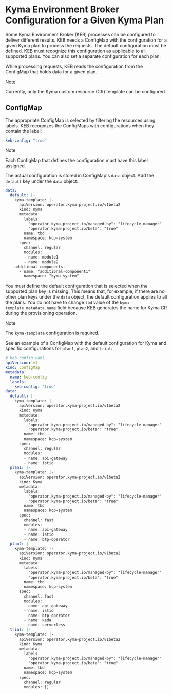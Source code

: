 # Kyma Environment Broker Configuration for a Given Kyma Plan

Some Kyma Environment Broker (KEB) processes can be configured to deliver different results. KEB needs a ConfigMap with the configuration for a given Kyma plan to process the requests.
The default configuration must be defined. KEB must recognize this configuration as applicable to all supported plans. You can also set a separate configuration for each plan.
  
While processing requests, KEB reads the configuration from the ConfigMap that holds data for a given plan.

> [!NOTE]
> Currently, only the Kyma custom resource (CR) template can be configured.

## ConfigMap  

The appropriate ConfigMap is selected by filtering the resources using labels. KEB recognizes the ConfigMaps with configurations when they contain the label:

```yaml
keb-config: "true"
```

> [!NOTE]
> Each ConfigMap that defines the configuration must have this label assigned.

The actual configuration is stored in ConfigMap's `data` object. Add the `default` key under the `data` object:

```yaml
data:
  default: |-
    kyma-template: |-
      apiVersion: operator.kyma-project.io/v1beta2
      kind: Kyma
      metadata:
        labels:
          "operator.kyma-project.io/managed-by": "lifecycle-manager"
          "operator.kyma-project.io/beta": "true"
        name: tbd
        namespace: kcp-system
      spec:
        channel: regular
        modules:
        - name: module1
        - name: module2
    additional-components:
      - name: "additional-component1"
        namespace: "kyma-system"
```

You must define the default configuration that is selected when the supported plan key is missing. This means that, for example, if there are no other plan keys under the `data` object, the default configuration applies to all the plans. You do not have to change `tbd` value of the `kyma-template.metadata.name` field because KEB generates the name for Kyma CR during the provisioning operation.

> [!NOTE]
> The `kyma-template` configuration is required.

See an example of a ConfigMap with the default configuration for Kyma and specific configurations for `plan1`, `plan2`, and `trial`:

```yaml
# keb-config.yaml
apiVersion: v1
kind: ConfigMap
metadata:
  name: keb-config
  labels:
    keb-config: "true"
data:
  default: |-
    kyma-template: |-
      apiVersion: operator.kyma-project.io/v1beta2
      kind: Kyma
      metadata:
        labels:
          "operator.kyma-project.io/managed-by": "lifecycle-manager"
          "operator.kyma-project.io/beta": "true"
        name: tbd
        namespace: kcp-system
      spec:
        channel: regular
        modules:
        - name: api-gateway
        - name: istio
  plan1: |-
    kyma-template: |-
      apiVersion: operator.kyma-project.io/v1beta2
      kind: Kyma
      metadata:
        labels:
          "operator.kyma-project.io/managed-by": "lifecycle-manager"
          "operator.kyma-project.io/beta": "true"
        name: tbd
        namespace: kcp-system
      spec:
        channel: fast
        modules:
        - name: api-gateway
        - name: istio
        - name: btp-operator
  plan2: |-
    kyma-template: |-
      apiVersion: operator.kyma-project.io/v1beta2
      kind: Kyma
      metadata:
        labels:
          "operator.kyma-project.io/managed-by": "lifecycle-manager"
          "operator.kyma-project.io/beta": "true"
        name: tbd
        namespace: kcp-system
      spec:
        channel: fast
        modules:
        - name: api-gateway
        - name: istio
        - name: btp-operator
        - name: keda
        - name: serverless
  trial: |-
    kyma-template: |-
      apiVersion: operator.kyma-project.io/v1beta2
      kind: Kyma
      metadata:
        labels:
          "operator.kyma-project.io/managed-by": "lifecycle-manager"
          "operator.kyma-project.io/beta": "true"
        name: tbd
        namespace: kcp-system
      spec:
        channel: regular
        modules: []
```

